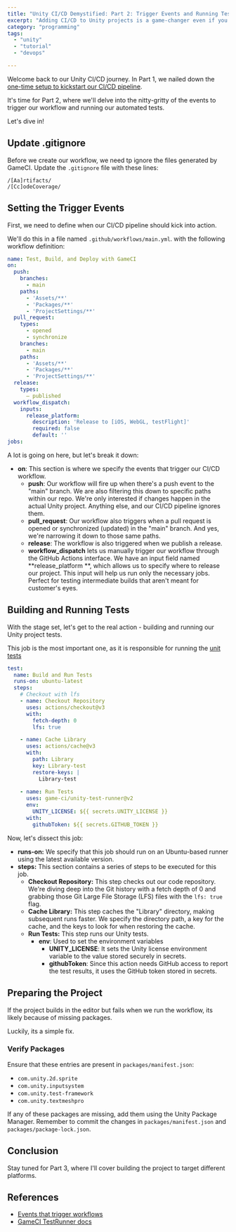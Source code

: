 ```yaml
---
title: "Unity CI/CD Demystified: Part 2: Trigger Events and Running Tests"
excerpt: "Adding CI/CD to Unity projects is a game-changer even if you're not a CI/CD enthusiast. Part 2 focuses on workflow triggers and running automated tests."
category: "programming"
tags:
  - "unity"
  - "tutorial"
  - "devops"

---
```


Welcome back to our Unity CI/CD journey. In Part 1, we nailed down the [one-time setup to kickstart our CI/CD pipeline](./unity-cicd-one-time-setup).

It's time for Part 2, where we'll delve into the nitty-gritty of the events to trigger our workflow and running our automated tests.

Let's dive in!

## Update .gitignore

Before we create our workflow, we need tp ignore the files generated by GameCI. Update the `.gitignore` file with these lines:

```
/[Aa]rtifacts/
/[Cc]odeCoverage/
```

## Setting the Trigger Events

First, we need to define when our CI/CD pipeline should kick into action.

We'll do this in a file named `.github/workflows/main.yml`. with the following workflow definition:

```yaml
name: Test, Build, and Deploy with GameCI
on:
  push:
    branches:
      - main
    paths:
      - 'Assets/**'
      - 'Packages/**'
      - 'ProjectSettings/**'
  pull_request:
    types:
      - opened
      - synchronize
    branches:
      - main
    paths:
      - 'Assets/**'
      - 'Packages/**'
      - 'ProjectSettings/**'
  release:
    types:
      — published
  workflow_dispatch:
    inputs:
      release_platform:
        description: 'Release to [iOS, WebGL, testFlight]'
        required: false
        default: ''
jobs:
```

A lot is going on here, but let's break it down:

- **on**: This section is where we specify the events that trigger our CI/CD workflow.
    - **push**: Our workflow will fire up when there's a push event to the "main" branch. We are also filtering this down to specific paths within our repo. We're only interested if changes happen in the actual Unity project. Anything else, and our CI/CD pipeline ignores them.
    - **pull_request**: Our workflow also triggers when a pull request is opened or synchronized (updated) in the "main" branch. And yes, we're narrowing it down to those same paths.
    - **release**: The workflow is also triggered when we publish a release.
  - **workflow_dispatch** lets us manually trigger our workflow through the GitHub Actions interface. We have an input field named **release\_platform
    **, which allows us to specify where to release our project. This input will help us run only the necessary jobs. Perfect for testing intermediate builds that aren't meant for customer's eyes.

## Building and Running Tests

With the stage set, let's get to the real action - building and running our Unity project tests.

This job is the most important one, as it is responsible for running the [unit tests](https://docs.unity3d.com/Manual/testing-editortestsrunner.html)

```yaml
test:
  name: Build and Run Tests
  runs-on: ubuntu-latest
  steps:
    # Checkout with lfs
    - name: Checkout Repository
      uses: actions/checkout@v3
      with:
        fetch-depth: 0
        lfs: true

    - name: Cache Library
      uses: actions/cache@v3
      with:
        path: Library
        key: Library-test
        restore-keys: |
          Library-test
  
    - name: Run Tests
      uses: game-ci/unity-test-runner@v2
      env:
        UNITY_LICENSE: ${{ secrets.UNITY_LICENSE }}
      with:
        githubToken: ${{ secrets.GITHUB_TOKEN }}
```

Now, let's dissect this job:

- **runs-on:** We specify that this job should run on an Ubuntu-based runner using the latest available version.
- **steps:** This section contains a series of steps to be executed for this job.
    - **Checkout Repository:** This step checks out our code repository. We're diving deep into the Git history with a fetch depth of 0 and grabbing those Git Large File Storage (LFS) files with the `lfs: true` flag.
    - **Cache Library:** This step caches the "Library" directory, making subsequent runs faster. We specify the directory path, a key for the cache, and the keys to look for when restoring the cache.
    - **Run Tests:** This step runs our Unity tests.
        - **env**:  Used to set the environment variables
            - **UNITY_LICENSE**: It sets the Unity license environment variable to the value stored securely in secrets.
            - **githubToken**: Since this action needs GitHub access to report the test results, it uses the GitHub token stored in secrets.

## Preparing the Project

If the project builds in the editor but fails when we run the workflow, its likely because of missing packages.

Luckily, its a simple fix.

### Verify Packages

Ensure that these entries are present in `packages/manifest.json`:

- `com.unity.2d.sprite`
- `com.unity.inputsystem`
- `com.unity.test-framework`
- `com.unity.textmeshpro`

If any of these packages are missing, add them using the Unity Package Manager. Remember to commit the changes in `packages/manifest.json` and `packages/package-lock.json`.

## Conclusion

Stay tuned for Part 3, where I'll cover building the project to target different platforms.

## References

- [Events that trigger workflows](https://docs.github.com/en/actions/using-workflows/events-that-trigger-workflows)
- [GameCI TestRunner docs](https://game.ci/docs/github/test-runner)
